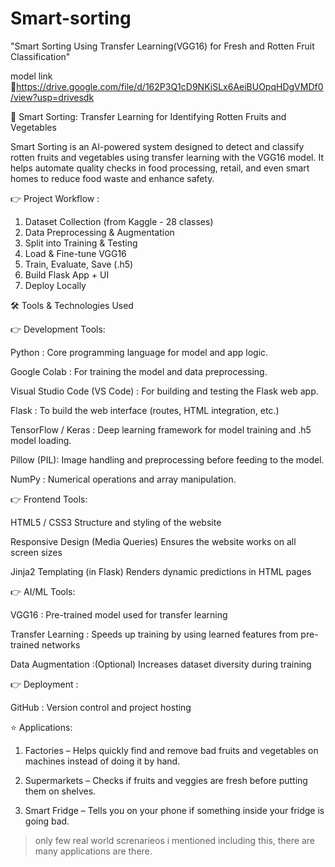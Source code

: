 # Smart-sorting
"Smart Sorting Using Transfer Learning(VGG16) for Fresh and Rotten Fruit Classification"

model link 🔗https://drive.google.com/file/d/162P3Q1cD9NKiSLx6AeiBUOpqHDgVMDf0/view?usp=drivesdk

🧠 Smart Sorting: Transfer Learning for Identifying Rotten Fruits and Vegetables

Smart Sorting is an AI-powered system designed to detect and classify rotten fruits and vegetables using transfer learning with the VGG16 model. It helps automate quality checks in food processing, retail, and even smart homes to reduce food waste and enhance safety.

👉 Project Workflow :
1. Dataset Collection (from Kaggle - 28 classes)
2. Data Preprocessing & Augmentation
3. Split into Training & Testing
4. Load & Fine-tune VGG16
5. Train, Evaluate, Save (.h5)
6. Build Flask App + UI
7. Deploy Locally


  
🛠️ Tools & Technologies Used

👉 Development Tools:

Python : Core programming language for model and app logic.

Google Colab : For training the model and data preprocessing.

Visual Studio Code (VS Code) : For building and testing the Flask web app.

Flask	: To build the web interface (routes, HTML integration, etc.)

TensorFlow / Keras : Deep learning framework for model training and .h5 model loading.

Pillow (PIL): Image handling and preprocessing before feeding to the model.

NumPy	: Numerical operations and array manipulation.

👉 Frontend Tools:

HTML5 / CSS3	Structure and styling of the website

Responsive Design (Media Queries)	Ensures the website works on all screen sizes

Jinja2 Templating (in Flask)	Renders dynamic predictions in HTML pages

👉 AI/ML Tools:

VGG16	: Pre-trained model used for transfer learning

Transfer Learning	: Speeds up training by using learned features from pre-trained networks

Data Augmentation :(Optional)	Increases dataset diversity during training


👉 Deployment :

 GitHub	: Version control and project hosting

⭐ Applications:

1. Factories – Helps quickly find and remove bad fruits and vegetables on machines instead of doing it by hand.


2. Supermarkets – Checks if fruits and veggies are fresh before putting them on shelves.


3. Smart Fridge – Tells you on your phone if something inside your fridge is going bad.
>only few real world screnarieos i mentioned including this, there are many applications are there.
